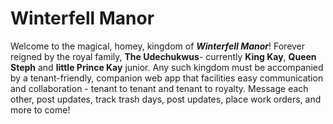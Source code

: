 # Winterfell Manor
Welcome to the magical, homey, kingdom of _**Winterfell Manor**_! Forever reigned by the royal family, **The Udechukwus**- currently **King Kay**, **Queen Steph** and **little Prince Kay** junior. Any such kingdom must be accompanied by a tenant-friendly, companion web app that facilities easy communication and collaboration - tenant to tenant and tenant to royalty. Message each other, post updates, track trash days, post updates, place work orders, and more to come!
